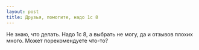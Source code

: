 ```yaml
---
layout: post 
title: Друзья, помогите, надо 1c 8 
--- 
```

Не знаю, что делать. Надо 1c 8, а выбрать не могу, да и отзывов плохих много. Может порекомендуете что-то?